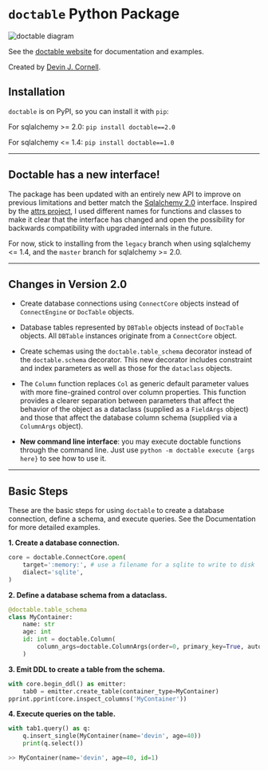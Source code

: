 # `doctable` Python Package

![doctable diagram](https://storage.googleapis.com/public_data_09324832787/website_diagram_v5.svg)

See the [doctable website](https://devinjcornell.com/doctable/) for documentation and examples.

Created by [Devin J. Cornell](https://devinjcornell.com).

## Installation

`doctable` is on PyPI, so you can install it with `pip`:

For sqlalchemy >= 2.0: `pip install doctable==2.0`

For sqlalchemy <= 1.4: `pip install doctable==1.0`

---

## Doctable has a new interface!

The package has been updated with an entirely new API to improve on previous limitations and better match the [Sqlalchemy 2.0](https://www.sqlalchemy.org/) interface. Inspired by the [attrs project](https://www.attrs.org/en/stable/names.html), I used different names for functions and classes to make it clear that the interface has changed and open the possibility for backwards compatibility with upgraded internals in the future. 

For now, stick to installing from the `legacy` branch when using sqlalchemy <= 1.4, and the `master` branch for sqlalchemy >= 2.0.

---

## Changes in Version 2.0

+ Create database connections using `ConnectCore` objects instead of `ConnectEngine` or `DocTable` objects.

+ Database tables represented by `DBTable` objects instead of `DocTable` objects. All `DBTable` instances originate from a `ConnectCore` object.

+ Create schemas using the `doctable.table_schema` decorator instead of the `doctable.schema` decorator. This new decorator includes constraint and index parameters as well as those for the `dataclass` objects.

+ The `Column` function replaces `Col` as generic default parameter values with more fine-grained control over column properties. This function provides a clearer separation between parameters that affect the behavior of the object as a dataclass (supplied as a `FieldArgs` object) and those that affect the database column schema (supplied via a `ColumnArgs` object).

+ **New command line interface**: you may execute doctable functions through the command line. Just use `python -m doctable execute {args here}` to see how to use it.



---

## Basic Steps

These are the basic steps for using `doctable` to create a database connection, define a schema, and execute queries. See the Documentation for more detailed examples.

**1. Create a database connection.**

```python
core = doctable.ConnectCore.open(
    target=':memory:', # use a filename for a sqlite to write to disk
    dialect='sqlite',
)
```

**2. Define a database schema from a dataclass.**

```python
@doctable.table_schema
class MyContainer:
    name: str
    age: int
    id: int = doctable.Column(
        column_args=doctable.ColumnArgs(order=0, primary_key=True, autoincrement=True),
    )

```

**3. Emit DDL to create a table from the schema.**

```python
with core.begin_ddl() as emitter:
    tab0 = emitter.create_table(container_type=MyContainer)
pprint.pprint(core.inspect_columns('MyContainer'))
```

**4. Execute queries on the table.**

```python
with tab1.query() as q:
    q.insert_single(MyContainer(name='devin', age=40))
    print(q.select())

>> MyContainer(name='devin', age=40, id=1)
```

